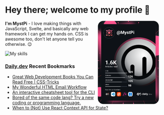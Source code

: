 # Hey there; welcome to my profile 👋

<a href="https://app.daily.dev/MystPi"><img src="https://github.com/MystPi/MystPi/blob/main/devcard.svg" width="200" alt="MystPi's Dev Card" align="right"/></a>

**I'm MystPi** - I love making things with JavaScript, Svelte, and basically any web framework I can get my hands on. CSS is awesome too, don't let anyone tell you otherwise. 😉

![My skills](https://skillicons.dev/icons?i=svelte,js,html,css,py,ruby,react,tailwind)

### [Daily.dev](https://daily.dev) Recent Bookmarks
<!-- daily.dev BOOKMARKS:START -->
- [Great Web Development Books You Can Read Free | CSS-Tricks](https://app.daily.dev/posts/J1N6nM-Ov?utm_source=rss&utm_medium=bookmarks&utm_campaign=Itr6mLfRdMms0HCyePtl9)
- [My Wonderful HTML Email Workflow](https://app.daily.dev/posts/yg2aBWz7f?utm_source=rss&utm_medium=bookmarks&utm_campaign=Itr6mLfRdMms0HCyePtl9)
- [An interactive cheatsheet tool for the CLI](https://app.daily.dev/posts/962e67c5c8322a253248dd578b34b0f6?utm_source=rss&utm_medium=bookmarks&utm_campaign=Itr6mLfRdMms0HCyePtl9)
- [Bored of the same code lang? Try a new coding or programming language.](https://app.daily.dev/posts/uvlrew20M?utm_source=rss&utm_medium=bookmarks&utm_campaign=Itr6mLfRdMms0HCyePtl9)
- [When to &lpar;Not&rpar; Use React Context API for State?](https://app.daily.dev/posts/r6hsc0YFk?utm_source=rss&utm_medium=bookmarks&utm_campaign=Itr6mLfRdMms0HCyePtl9)
<!-- daily.dev BOOKMARKS:END -->
